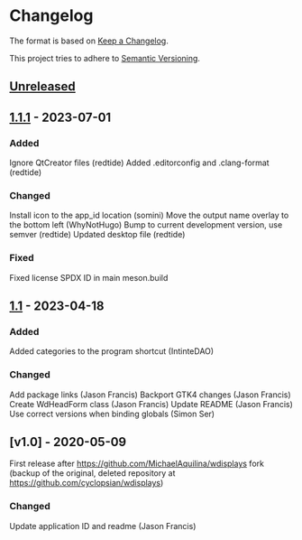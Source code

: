 # Changelog

The format is based on [Keep a Changelog][1].

This project tries to adhere to [Semantic Versioning][2].

## [Unreleased]

## [1.1.1] - 2023-07-01

### Added

Ignore QtCreator files (redtide)
Added .editorconfig and .clang-format (redtide)

### Changed

Install icon to the app_id location (somini)
Move the output name overlay to the bottom left (WhyNotHugo)
Bump to current development version, use semver (redtide)
Updated desktop file (redtide)

### Fixed

Fixed license SPDX ID in main meson.build

## [1.1] - 2023-04-18

### Added

Added categories to the program shortcut (IntinteDAO)

### Changed

Add package links (Jason Francis)
Backport GTK4 changes (Jason Francis)
Create WdHeadForm class (Jason Francis)
Update README (Jason Francis)
Use correct versions when binding globals (Simon Ser)

## [v1.0] - 2020-05-09

First release after <https://github.com/MichaelAquilina/wdisplays> fork
(backup of the original, deleted repository at <https://github.com/cyclopsian/wdisplays>)

### Changed

Update application ID and readme (Jason Francis)


[1]: https://keepachangelog.com/en/1.0.0/
[2]: https://semver.org/spec/v2.0.0.html

[Unreleased]: https://github.com/artizirk/wdisplays/compare/1.1.1...HEAD
[1.1.1]:  https://github.com/artizirk/wdisplays/compare/1.1...1.1.1
[1.1]: https://github.com/artizirk/wdisplays/compare/1.0...1.1
[1.0]: https://github.com/artizirk/wdisplays/releases/tag/1.0
